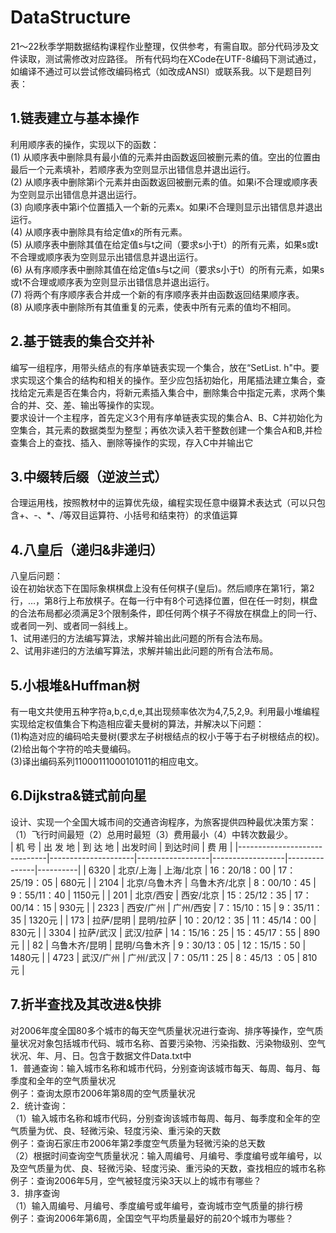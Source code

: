 # DataStructure
21～22秋季学期数据结构课程作业整理，仅供参考，有需自取。部分代码涉及文件读取，测试需修改对应路径。
所有代码均在XCode在UTF-8编码下测试通过，如编译不通过可以尝试修改编码格式（如改成ANSI）或联系我。以下是题目列表：
## 1.链表建立与基本操作
利用顺序表的操作，实现以下的函数：  
(1) 从顺序表中删除具有最小值的元素并由函数返回被删元素的值。空出的位置由最后一个元素填补，若顺序表为空则显示出错信息并退出运行。  
(2) 从顺序表中删除第i个元素并由函数返回被删元素的值。如果i不合理或顺序表为空则显示出错信息并退出运行。  
(3) 向顺序表中第i个位置插入一个新的元素x。如果i不合理则显示出错信息并退出运行。  
(4) 从顺序表中删除具有给定值x的所有元素。  
(5) 从顺序表中删除其值在给定值s与t之间（要求s小于t）的所有元素，如果s或t不合理或顺序表为空则显示出错信息并退出运行。  
(6) 从有序顺序表中删除其值在给定值s与t之间（要求s小于t）的所有元素，如果s或t不合理或顺序表为空则显示出错信息并退出运行。  
(7) 将两个有序顺序表合并成一个新的有序顺序表并由函数返回结果顺序表。  
(8) 从顺序表中删除所有其值重复的元素，使表中所有元素的值均不相同。  
## 2.基于链表的集合交并补
编写一组程序，用带头结点的有序单链表实现一个集合，放在“SetList. h"中。要求实现这个集合的结构和相关的操作。至少应包括初始化，用尾插法建立集合，查找给定元素是否在集合内，将新元素插入集合中，删除集合中指定元素，求两个集合的并、交、差、输出等操作的实现。  
要求设计一个主程序，首先定义3个用有序单链表实现的集合A、B、C并初始化为空集合，其元素的数据类型为整型；再依次读入若干整数创建一个集合A和B,并检查集合上的查找、插入、删除等操作的实现，存入C中并输出它
## 3.中缀转后缀（逆波兰式）
合理运用栈，按照教材中的运算优先级，编程实现任意中缀算术表达式（可以只包含+、-、*、/等双目运算符、小括号和结束符）的求值运算

## 4.八皇后（递归&非递归）
八皇后问题：  
设在初始状态下在国际象棋棋盘上没有任何棋子(皇后)。然后顺序在第1行，第2行，…，第8行上布放棋子。在每一行中有8个可选择位置，但在任一时刻，棋盘的合法布局都必须满足3个限制条件，即任何两个棋子不得放在棋盘上的同一行、或者同一列、或者同一斜线上。  
1、试用递归的方法编写算法，求解并输出此问题的所有合法布局。  
2、试用非递归的方法编写算法，求解并输出此问题的所有合法布局。  

## 5.小根堆&Huffman树
有一电文共使用五种字符a,b,c,d,e,其出现频率依次为4,7,5,2,9。利用最小堆编程实现给定权值集合下构造相应霍夫曼树的算法，并解决以下问题：  
(1)构造对应的编码哈夫曼树(要求左子树根结点的权小于等于右子树根结点的权)。  
(2)给出每个字符的哈夫曼编码。  
(3)译出编码系列11000111000101011的相应电文。  

## 6.Dijkstra&链式前向星
设计、实现一个全国大城市间的交通咨询程序，为旅客提供四种最优决策方案：（1）飞行时间最短（2）总用时最短（3）费用最小（4）中转次数最少。  
| 机  号                       | 出 发 地            | 到 达 地         | 出发时间         | 到达时间      | 费  用   |
|------------------------------|---------------------|------------------|------------------|---------------|----------|
| 6320                         | 北京/上海           | 上海/北京        | 16：20/18：00    | 17：25/19：05 | 680元    |
| 2104                         | 北京/乌鲁木齐       | 乌鲁木齐/北京  | 8：00/10：45     | 9：55/11：40  | 1150元   |
| 201                          |   北京/西安       |   西安/北京    | 15：25/12：35    | 17：00/14：15 | 930元    |
| 2323                         |   西安/广州         |   广州/西安    | 7：15/10：15     | 9：35/11：35  | 1320元   |
| 173                          |   拉萨/昆明       |   昆明/拉萨      | 10：20/12：35    | 11：45/14：00 | 830元    |
| 3304                         |   拉萨/武汉       |   武汉/拉萨      | 14：15/16：25    | 15：45/17：55 | 890元    |
| 82                           |   乌鲁木齐/昆明 |   昆明/乌鲁木齐  | 9：30/13：05     | 12：15/15：50 | 1480元   |
| 4723                         |   武汉/广州         |  广州/武汉      | 7：05/11：25     | 8：45/13 ：05 | 810元    |

## 7.折半查找及其改进&快排
对2006年度全国80多个城市的每天空气质量状况进行查询、排序等操作，空气质量状况对象包括城市代码、城市名称、首要污染物、污染指数、污染物级别、空气状况、年、月、日。包含于数据文件Data.txt中  
1．普通查询：输入城市名称和城市代码，分别查询该城市每天、每周、每月、每季度和全年的空气质量状况  
例子：查询太原市2006年第8周的空气质量状况  
2．统计查询：  
（1）输入城市名称和城市代码，分别查询该城市每周、每月、每季度和全年的空气质量为优、良、轻微污染、轻度污染、重污染的天数  
例子：查询石家庄市2006年第2季度空气质量为轻微污染的总天数  
（2）根据时间查询空气质量状况：输入周编号、月编号、季度编号或年编号，以及空气质量为优、良、轻微污染、轻度污染、重污染的天数，查找相应的城市名称  
例子：查询2006年5月，空气被轻度污染3天以上的城市有哪些？  
3．排序查询  
 （1）输入周编号、月编号、季度编号或年编号，查询城市空气质量的排行榜  
 例子：查询2006年第6周，全国空气平均质量最好的前20个城市为哪些？  
 


